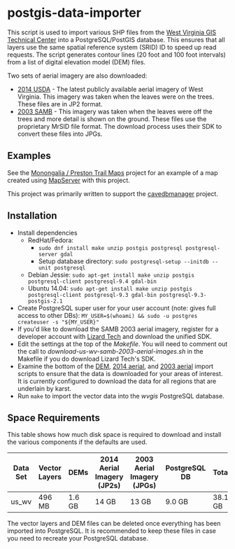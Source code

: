 # postgis-data-importer

This script is used to import various SHP files from the
[West Virginia GIS Technical Center](http://wvgis.wvu.edu/) into a
PostgreSQL/PostGIS database. This ensures that all layers use the
same spatial reference system (SRID) ID to speed up read requests. The
script generates contour lines (20 foot and 100 foot intervals)
from a list of digital elevation model (DEM) files.

Two sets of aerial imagery are also downloaded:

- [2014 USDA](http://wvgis.wvu.edu/data/dataset.php?ID=461) - The
  latest publicly available aerial imagery of West Virginia. This
  imagery was taken when the leaves were on the trees. These files
  are in JP2 format.
- [2003 SAMB](http://wvgis.wvu.edu/data/dataset.php?ID=254) - This
  imagery was taken when the leaves were off the trees and more
  detail is shown on the ground. These files use the proprietary
  MrSID file format. The download process uses their SDK to convert
  these files into JPGs.


## Examples

See the [Monongalia / Preston Trail Maps](https://github.com/masneyb/monongalia-preston-wv-trail-maps)
project for an example of a map created using [MapServer](http://www.mapserver.org/)
with this project.

This project was primarily written to support the
[cavedbmanager](https://github.com/masneyb/cavedbmanager) project.


## Installation
	
* Install dependencies
  - RedHat/Fedora:
    - `sudo dnf install make unzip postgis postgresql postgresql-server gdal`
    - Setup database directory: `sudo postgresql-setup --initdb --unit postgresql`
  - Debian Jessie: `sudo apt-get install make unzip postgis postgresql-client postgresql-9.4 gdal-bin`
  - Ubuntu 14.04: `sudo apt-get install make unzip postgis postgresql-client postgresql-9.3 gdal-bin postgresql-9.3-postgis-2.1`
* Create PostgreSQL super user for your user account (note: gives full access to other DBs):
  `MY_USER=$(whoami) && sudo -u postgres createuser -s "${MY_USER}"`
* If you'd like to download the SAMB 2003 aerial imagery, register for a
  developer account with [Lizard Tech](https://www.lizardtech.com/developer/)
  and download the unified SDK.
* Edit the settings at the top of the _Makefile_. You will need to comment out
  the call to _download-us-wv-samb-2003-aerial-images.sh_ in the Makefile if
  you do download Lizard Tech's SDK.
* Examine the bottom of the 
  [DEM](bin/us_wv/download-us-wv-dem-files.sh),
  [2014 aerial](bin/us_wv/download-us-wv-usda-2014-aerial-images.sh), and
  [2003 aerial](bin/us_wv/download-us-wv-samb-2003-aerial-images.sh) import
  scripts to ensure that the data is downloaded for your areas of interest. It
  is currently configured to download the data for all regions that are
  underlain by karst.
* Run `make` to import the vector data into the _wvgis_ PostgreSQL database.


## Space Requirements

This table shows how much disk space is required to download and install
the various components if the defaults are used.

Data Set | Vector Layers |  DEMs  | 2014 Aerial Imagery (JP2s) | 2003 Aerial Imagery (JPGs) | PostgreSQL DB |  Total  |
---------|---------------|--------|----------------------------|----------------------------|---------------|---------|
us_wv    |        496 MB | 1.6 GB |                      14 GB |                      13 GB |        9.0 GB | 38.1 GB |

The vector layers and DEM files can be deleted once everything has been
imported into PostgreSQL. It is recommended to keep these files in case
you need to recreate your PostgreSQL database.

